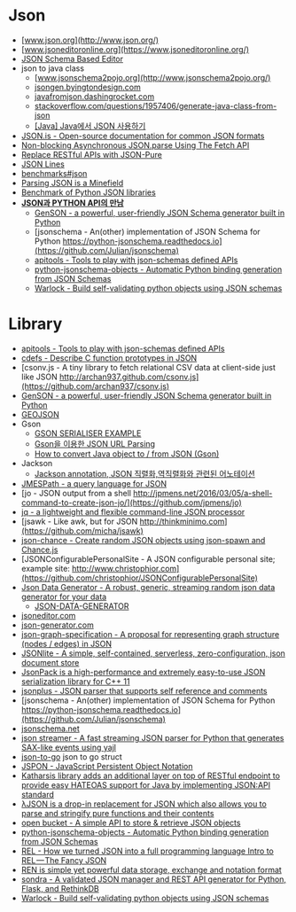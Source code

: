 Json
====
* [www.json.org](http://www.json.org/)
* [www.jsoneditoronline.org](https://www.jsoneditoronline.org/)
* [JSON Schema Based Editor](https://github.com/jdorn/json-editor)
* json to java class
  * [www.jsonschema2pojo.org](http://www.jsonschema2pojo.org/)
  * [jsongen.byingtondesign.com](http://jsongen.byingtondesign.com/)
  * [javafromjson.dashingrocket.com](https://javafromjson.dashingrocket.com/)
  * [stackoverflow.com/questions/1957406/generate-java-class-from-json](http://stackoverflow.com/questions/1957406/generate-java-class-from-json)
  * [[Java] Java에서 JSON 사용하기](http://sugerent.tistory.com/m/427)
* [JSON.is - Open-source documentation for common JSON formats](http://json.is/)
* [Non-blocking Asynchronous JSON.parse Using The Fetch API](http://azimi.me/2015/07/30/non-blocking-async-json-parse.html)
* [Replace RESTful APIs with JSON-Pure](http://mmikowski.github.io/json-pure/)
* [JSON Lines](http://jsonlines.org/examples/)
* [benchmarks#json](https://github.com/kostya/benchmarks#json)
* [Parsing JSON is a Minefield](http://seriot.ch/parsing_json.html)
* [Benchmark of Python JSON libraries](http://artem.krylysov.com/blog/2015/09/29/benchmark-python-json-libraries/)
* **[JSON과 PYTHON API의 만남](https://github.com/mcchae/JSON-Schema/blob/master/JSON-API.md)**
  * [GenSON - a powerful, user-friendly JSON Schema generator built in Python](https://github.com/wolverdude/genson/)
  * [jsonschema - An(other) implementation of JSON Schema for Python https://python-jsonschema.readthedocs.io](https://github.com/Julian/jsonschema)
  * [apitools - Tools to play with json-schemas defined APIs](https://github.com/hamstah/apitools)
  * [python-jsonschema-objects - Automatic Python binding generation from JSON Schemas](https://github.com/cwacek/python-jsonschema-objects)
  * [Warlock - Build self-validating python objects using JSON schemas](https://github.com/bcwaldon/warlock)

# Library
* [apitools - Tools to play with json-schemas defined APIs](https://github.com/hamstah/apitools)
* [cdefs - Describe C function prototypes in JSON](https://github.com/mateogianolio/cdefs)
* [csonv.js - A tiny library to fetch relational CSV data at client-side just like JSON http://archan937.github.com/csonv.js](https://github.com/archan937/csonv.js)
* [GenSON - a powerful, user-friendly JSON Schema generator built in Python](https://github.com/wolverdude/genson/)
* [GEOJSON](http://geojson.org/)
* Gson
  * [GSON SERIALISER EXAMPLE](http://www.javacreed.com/gson-serialiser-example/)
  * [Gson을 이용한 JSON URL Parsing](http://m.blog.naver.com/tpgns8488/220608640935)
  * [How to convert Java object to / from JSON (Gson)](https://www.mkyong.com/java/how-do-convert-java-object-to-from-json-format-gson-api/)
* Jackson
  * [Jackson annotation, JSON 직렬화,역직렬화와 관련된 어노테이션](http://www.slideshare.net/topcredu/jackson-annotation-json)
* [JMESPath - a query language for JSON](http://jmespath.org/)
* [jo - JSON output from a shell http://jpmens.net/2016/03/05/a-shell-command-to-create-json-jo/](https://github.com/jpmens/jo)
* [jq - a lightweight and flexible command-line JSON processor](http://stedolan.github.io/jq/)
* [jsawk - Like awk, but for JSON http://thinkminimo.com](https://github.com/micha/jsawk)
* [json-chance - Create random JSON objects using json-spawn and Chance.js](https://github.com/luisfarzati/json-chance)
* [JSONConfigurablePersonalSite - A JSON configurable personal site; example site: http://www.christophior.com](https://github.com/christophior/JSONConfigurablePersonalSite)
* [Json Data Generator - A robust, generic, streaming random json data generator for your data](https://github.com/acesinc/json-data-generator)
  * [JSON-DATA-GENERATOR](http://www.popit.kr/json-data-generator/)
* [jsoneditor.com](http://jsoneditor.com/)
* [json-generator.com](http://www.json-generator.com)
* [json-graph-specification - A proposal for representing graph structure (nodes / edges) in JSON](https://github.com/jsongraph/json-graph-specification)
* [JSONlite - A simple, self-contained, serverless, zero-configuration, json document store](https://github.com/nodesocket/jsonlite)
* [JsonPack is a high-performance and extremely easy-to-use JSON serialization library for C++ 11](https://github.com/ymglez/jsonpack)
* [jsonplus - JSON parser that supports self reference and comments](https://github.com/serkanyersen/jsonplus)
* [jsonschema - An(other) implementation of JSON Schema for Python https://python-jsonschema.readthedocs.io](https://github.com/Julian/jsonschema)
* [jsonschema.net](http://jsonschema.net)
* [json streamer - A fast streaming JSON parser for Python that generates SAX-like events using yajl](https://github.com/kashifrazzaqui/json-streamer)
* [json-to-go](https://mholt.github.io/json-to-go/) json to go struct
* [JSPON - JavaScript Persistent Object Notation](http://www.jspon.org/)
* [Katharsis library adds an additional layer on top of RESTful endpoint to provide easy HATEOAS support for Java by implementing JSON:API standard](http://katharsis.io/)
* [λJSON is a drop-in replacement for JSON which also allows you to parse and stringify pure functions and their contents](https://github.com/MaiaVictor/LJSON)
* [open bucket - A simple API to store & retrieve JSON objects](http://openbucket.io/)
* [python-jsonschema-objects - Automatic Python binding generation from JSON Schemas](https://github.com/cwacek/python-jsonschema-objects)
* [REL - How we turned JSON into a full programming language Intro to REL — The Fancy JSON](https://medium.com/relevant-stories/rel-chapter-1-907ff616bf80)
* [REN is simple yet powerful data storage, exchange and notation format](https://github.com/humanistic/REN)
* [sondra - A validated JSON manager and REST API generator for Python, Flask, and RethinkDB](https://github.com/JeffHeard/sondra)
* [Warlock - Build self-validating python objects using JSON schemas](https://github.com/bcwaldon/warlock)

